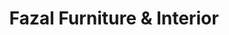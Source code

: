 ---
title: "Fazal Furniture & Interior"
url: /karachi/fazal-furniture-and-interior/
shop: furniture
---